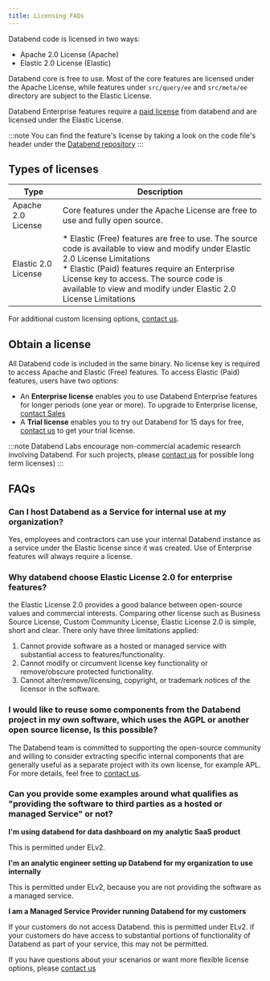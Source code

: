 ```yaml
---
title: Licensing FAQs
---
```


Databend code is licensed in two ways:

* Apache 2.0 License (Apache)
* Elastic 2.0 License (Elastic)

Databend core is free to use. Most of the core features are licensed under the Apache License, while 
features under `src/query/ee` and `src/meta/ee` directory are subject to the Elastic License.

Databend Enterprise features require a [paid license](#obtain-a-license) from databend and are licensed under the Elastic License.

:::note
You can find the feature's license by taking a look on the code file's header under the [Databend repository](https://github.com/datafuselabs/databend)
:::

## Types of licenses

| Type                | Description                                                                                                                                                                                                                                                                                         |
|---------------------|-----------------------------------------------------------------------------------------------------------------------------------------------------------------------------------------------------------------------------------------------------------------------------------------------------|
| Apache 2.0 License  | Core features under the Apache License are free to use and fully open source.                                                                                                                                                                                                                       |
| Elastic 2.0 License | * Elastic (Free) features are free to use. The source code is available to view and modify under Elastic 2.0 License Limitations  <br> * Elastic (Paid) features require an Enterprise License key to access. The source code is available to view and modify under Elastic 2.0 License Limitations | 

For additional custom licensing options, [contact us](https://www.databend.com/contact-us).


## Obtain a license
All Databend code is included in the same binary. No license key is required to access Apache and Elastic (Free) features. To access Elastic (Paid) features, users have two options:
* An **Enterprise license** enables you to use Databend Enterprise features for longer periods (one year or more). To upgrade to Enterprise license, [contact Sales](https://www.databend.com/contact-us)
* A **Trial license** enables you to try out Databend for 15 days for free, [contact us](https://www.databend.com/contact-us) to get your trial license.

:::note
Databend Labs encourage non-commercial academic research involving Databend. For such projects, please [contact us](https://www.databend.com/contact-us) for possible long term licenses)
:::

## FAQs

### Can I host Databend as a Service for internal use at my organization?
Yes, employees and contractors can use your internal Databend instance as a service under the Elastic license since it was created. 
Use of Enterprise features will always require a license.

### Why databend choose Elastic License 2.0 for enterprise features?
the Elastic License 2.0 provides a good balance between open-source values and commercial interests.
Comparing other license such as Business Source License, Custom Community License, Elastic License 2.0 is simple, short and clear.
There only have three limitations applied:
1. Cannot provide software as a hosted or managed service with substantial access to features/functionality.
2. Cannot modify or circumvent license key functionality or remove/obscure protected functionality.
3. Cannot alter/remove/licensing, copyright, or trademark notices of the licensor in the software.


### I would like to reuse some components from the Databend project in my own software, which uses the AGPL or another open source license, Is this possible?
The Databend team is committed to supporting the open-source community and willing to consider extracting specific internal components that are generally useful as a separate project with its own license, for example APL.
For more details, feel free to [contact us](https://www.databend.com/contact-us).

### Can you provide some examples around what qualifies as "providing the software to third parties as a hosted or managed Service" or not?

**I'm using databend for data dashboard on my analytic SaaS product**

This is permitted under ELv2.

**I'm an analytic engineer setting up Databend for my organization to use internally**

This is permitted under ELv2, because you are not providing the software as a managed service.

**I am a Managed Service Provider running Databend for my customers**

If your customers do not access Databend. this is permitted under ELv2. 
if your customers do have access to substantial portions of functionality of Databend as part of your service, this may not be permitted.

If you have questions about your scenarios or want more flexible license options, please [contact us](https://www.databend.com/contact-us)

